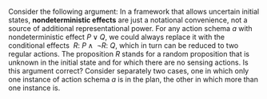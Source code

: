 

Consider the following argument: In a framework that allows uncertain
initial states, **nondeterministic effects**
are just a notational convenience, not a source of additional
representational power. For any action schema $a$ with nondeterministic
effect $P \lor Q$, we could always replace it with the conditional
effects ${~R{:}~P} \land
{~\lnot R{:}~Q}$, which in turn can be
reduced to two regular actions. The proposition $R$ stands for a random
proposition that is unknown in the initial state and for which there are
no sensing actions. Is this argument correct? Consider separately two
cases, one in which only one instance of action schema $a$ is in the
plan, the other in which more than one instance is.
